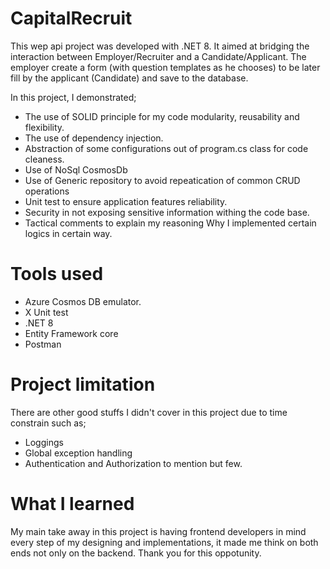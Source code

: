 # CapitalRecruit

This wep api project was developed with .NET 8. It aimed at bridging the interaction between Employer/Recruiter and a Candidate/Applicant.
The employer create a form (with question templates as he chooses) to be later fill by the applicant (Candidate) and save to the database.

In this project, I demonstrated;
- The use of SOLID principle for my code modularity, reusability and flexibility.
- The use of dependency injection.
- Abstraction of some configurations out of program.cs class for code cleaness.
- Use of NoSql CosmosDb
- Use of Generic repository to avoid repeatication of common CRUD operations
- Unit test to ensure application features reliability.
- Security in not exposing sensitive information withing the code base.
- Tactical comments to explain my reasoning Why I implemented certain logics in certain way.

# Tools used
- Azure Cosmos DB emulator.
- X Unit test
- .NET 8
- Entity Framework core
- Postman

# Project limitation
There are other good stuffs I didn't cover in this project due to time constrain such as;
- Loggings
- Global exception handling
- Authentication and Authorization to mention but few.
  
# What I learned
My main take away in this project is having frontend developers in mind every step of my designing and implementations, it made me think on both ends not only on the backend. 
Thank you for this oppotunity.
